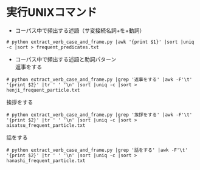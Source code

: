 # 実行UNIXコマンド
* コーパス中で頻出する述語（サ変接続名詞+を+動詞）
```
# python extract_verb_case_and_frame.py |awk '{print $1}' |sort |uniq -c |sort > frequent_predicates.txt
```

* コーパス中で頻出する述語と助詞パターン  
返事をする
```
# python extract_verb_case_and_frame.py |grep '返事をする' |awk -F'\t' '{print $2}' |tr ' ' '\n' |sort |uniq -c |sort > henji_frequent_particle.txt
```

挨拶をする
```
# python extract_verb_case_and_frame.py |grep '挨拶をする' |awk -F'\t' '{print $2}' |tr ' ' '\n' |sort |uniq -c |sort > aisatsu_frequent_particle.txt
```

話をする
```
# python extract_verb_case_and_frame.py |grep '話をする' |awk -F'\t' '{print $2}' |tr ' ' '\n' |sort |uniq -c |sort > hanashi_frequent_particle.txt
```
